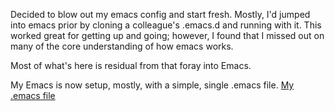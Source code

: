 Decided to blow out my emacs config and start fresh.
Mostly, I'd jumped into emacs prior by cloning a colleague's .emacs.d and running with it. This worked great for getting up and going; however, I found that I missed out on many of the core understanding of how emacs works.

Most of what's here is residual from that foray into Emacs.

My Emacs is now setup, mostly, with a simple, single .emacs file.
[My .emacs file](https://github.com/thadeej/dotfiles/blob/master/emacs)
